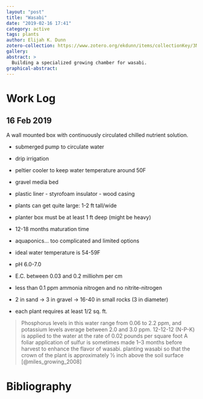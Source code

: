 ```yaml
---
layout: "post"
title: "Wasabi"
date: "2019-02-16 17:41"
category: active
tags: plants
author: Elijah K. Dunn
zotero-collection: https://www.zotero.org/ekdunn/items/collectionKey/3NTGRQCY
gallery:
abstract: >
  Building a specialized growing chamber for wasabi.
graphical-abstract:
---
```


# Work Log

## 16 Feb 2019

A wall mounted box with continuously circulated chilled nutrient solution.
- submerged pump to circulate water
- drip irrigation
- peltier cooler to keep water temperature around 50F
- gravel media bed
- plastic liner - styrofoam insulator - wood casing
- plants can get quite large: 1-2 ft tall/wide
- planter box must be at least 1 ft deep (might be heavy)
- 12-18 months maturation time
- aquaponics... too complicated and limited options


- ideal water temperature is 54-59F
- pH 6.0-7.0
- E.C. between 0.03 and 0.2 milliohm per cm
- less than 0.1 ppm ammonia nitrogen and no nitrite-nitrogen
- 2 in sand -> 3 in gravel -> 16-40 in small rocks (3 in diameter)
- each plant requires at least 1/2 sq. ft.


> Phosphorus levels in this water range from 0.06 to 2.2 ppm, and potassium levels average between 2.0 and 3.0 ppm.
> 12-12-12 (N-P-K) is applied to the water at the rate of 0.02 pounds per square foot
> A foliar application of sulfur is sometimes made 1–3 months before harvest to enhance the flavor of wasabi.
> planting wasabi so that the crown of the plant is approximately ½ inch above the soil surface [@miles_growing_2008]

# Bibliography

<!--notes-->

<!--links-->
